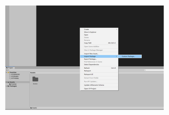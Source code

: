 ![Image text](https://raw.githubusercontent.com/3D-Wizard/3D-Wizard-World/master/statics/images/No1/01.png)
